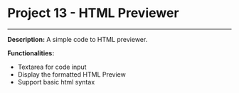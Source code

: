 # Project 13 - HTML Previewer
---
**Description:**
A simple code to HTML previewer.

**Functionalities:**
*   Textarea for code input
*   Display the formatted HTML Preview
*   Support basic html syntax